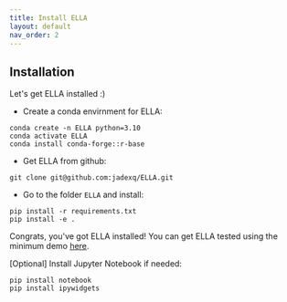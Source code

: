 ```yaml
---
title: Install ELLA
layout: default
nav_order: 2
---
```


## Installation

Let's get ELLA installed :)

- Create a conda envirnment for ELLA:

```
conda create -n ELLA python=3.10
conda activate ELLA
conda install conda-forge::r-base
```

- Get ELLA from github:

```
git clone git@github.com:jadexq/ELLA.git
```

- Go to the folder `ELLA` and install:

```
pip install -r requirements.txt
pip install -e .
```

Congrats, you've got ELLA installed! You can get ELLA tested using the minimum demo [here](https://jadexq.github.io/ELLA/demo.html).

[Optional] Install Jupyter Notebook if needed:

```
pip install notebook
pip install ipywidgets
```



